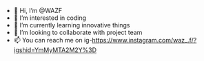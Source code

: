 - 👋 Hi, I’m @WAZF
- 👀 I’m interested in coding
- 🌱 I’m currently learning innovative things
- 💞️ I’m looking to collaborate with project team
- 📫 You can reach me on ig-https://www.instagram.com/waz_.f/?igshid=YmMyMTA2M2Y%3D

<!---
WAZF/WAZF is a ✨ special ✨ repository because its `README.md` (this file) appears on your GitHub profile.
You can click the Preview link to take a look at your changes.
--->
